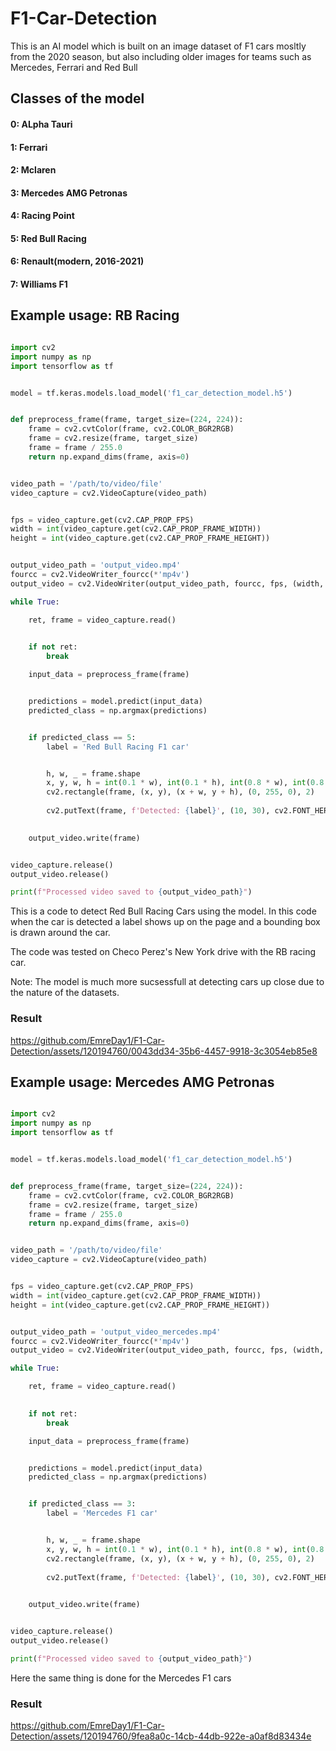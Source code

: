 # F1-Car-Detection

This is an AI model which is built on an image dataset of F1 cars mosltly from the 2020 season, but also  including older images for teams such as Mercedes, Ferrari and Red Bull


## Classes of the model

#### 0: ALpha Tauri

#### 1: Ferrari

#### 2: Mclaren

#### 3: Mercedes AMG Petronas

#### 4: Racing Point

#### 5: Red Bull Racing

#### 6: Renault(modern, 2016-2021)

#### 7: Williams F1

## Example usage: RB Racing

```python

import cv2
import numpy as np
import tensorflow as tf


model = tf.keras.models.load_model('f1_car_detection_model.h5')


def preprocess_frame(frame, target_size=(224, 224)):
    frame = cv2.cvtColor(frame, cv2.COLOR_BGR2RGB)
    frame = cv2.resize(frame, target_size)
    frame = frame / 255.0
    return np.expand_dims(frame, axis=0)


video_path = '/path/to/video/file' 
video_capture = cv2.VideoCapture(video_path)


fps = video_capture.get(cv2.CAP_PROP_FPS)
width = int(video_capture.get(cv2.CAP_PROP_FRAME_WIDTH))
height = int(video_capture.get(cv2.CAP_PROP_FRAME_HEIGHT))


output_video_path = 'output_video.mp4'
fourcc = cv2.VideoWriter_fourcc(*'mp4v')
output_video = cv2.VideoWriter(output_video_path, fourcc, fps, (width, height))

while True:

    ret, frame = video_capture.read()

    
    if not ret:
        break

    input_data = preprocess_frame(frame)


    predictions = model.predict(input_data)
    predicted_class = np.argmax(predictions)


    if predicted_class == 5: 
        label = 'Red Bull Racing F1 car'


        h, w, _ = frame.shape
        x, y, w, h = int(0.1 * w), int(0.1 * h), int(0.8 * w), int(0.8 * h)
        cv2.rectangle(frame, (x, y), (x + w, y + h), (0, 255, 0), 2)
        
        cv2.putText(frame, f'Detected: {label}', (10, 30), cv2.FONT_HERSHEY_SIMPLEX, 1, (0, 255, 0), 2)
    

    output_video.write(frame)


video_capture.release()
output_video.release()

print(f"Processed video saved to {output_video_path}")

```

This is a code to detect Red Bull Racing Cars using the model. In this code when the car is detected a label shows up on the page and a bounding box is drawn around the car.

The code was tested on Checo Perez's New York drive with the RB racing car. 

Note: The model is much more sucsessfull at detecting cars up close due to the nature of the datasets.

### Result



https://github.com/EmreDay1/F1-Car-Detection/assets/120194760/0043dd34-35b6-4457-9918-3c3054eb85e8


## Example usage: Mercedes AMG Petronas 

```python

import cv2
import numpy as np
import tensorflow as tf


model = tf.keras.models.load_model('f1_car_detection_model.h5')


def preprocess_frame(frame, target_size=(224, 224)):
    frame = cv2.cvtColor(frame, cv2.COLOR_BGR2RGB)
    frame = cv2.resize(frame, target_size)
    frame = frame / 255.0
    return np.expand_dims(frame, axis=0)


video_path = '/path/to/video/file'
video_capture = cv2.VideoCapture(video_path)


fps = video_capture.get(cv2.CAP_PROP_FPS)
width = int(video_capture.get(cv2.CAP_PROP_FRAME_WIDTH))
height = int(video_capture.get(cv2.CAP_PROP_FRAME_HEIGHT))


output_video_path = 'output_video_mercedes.mp4'
fourcc = cv2.VideoWriter_fourcc(*'mp4v')
output_video = cv2.VideoWriter(output_video_path, fourcc, fps, (width, height))

while True:

    ret, frame = video_capture.read()

    
    if not ret:
        break

    input_data = preprocess_frame(frame)


    predictions = model.predict(input_data)
    predicted_class = np.argmax(predictions)


    if predicted_class == 3:  
        label = 'Mercedes F1 car'


        h, w, _ = frame.shape
        x, y, w, h = int(0.1 * w), int(0.1 * h), int(0.8 * w), int(0.8 * h)
        cv2.rectangle(frame, (x, y), (x + w, y + h), (0, 255, 0), 2)
        
        cv2.putText(frame, f'Detected: {label}', (10, 30), cv2.FONT_HERSHEY_SIMPLEX, 1, (0, 255, 0), 2)
    

    output_video.write(frame)


video_capture.release()
output_video.release()

print(f"Processed video saved to {output_video_path}")
```

Here the same thing is done for the Mercedes F1 cars

### Result

https://github.com/EmreDay1/F1-Car-Detection/assets/120194760/9fea8a0c-14cb-44db-922e-a0af8d83434e



